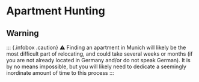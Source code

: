 # Apartment Hunting



## Warning

::: {.infobox .caution}
⚠️ Finding an apartment in Munich will likely be the most difficult part of relocating, and could take several weeks or months (if you are not already located in Germany and/or do not speak German). It is by no means impossible, but you will likely need to dedicate a seemingly inordinate amount of time to this process 
:::




